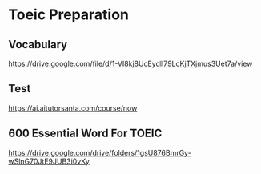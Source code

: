 # Toeic Preparation

## Vocabulary
https://drive.google.com/file/d/1-VI8kj8UcEydlI79LcKjTXjmus3Uet7a/view

## Test
https://ai.aitutorsanta.com/course/now

## 600 Essential Word For TOEIC
https://drive.google.com/drive/folders/1gsU876BmrGy-wSlnG70JtE9JUB3i0vKy